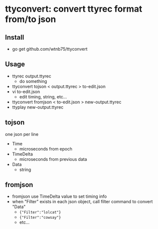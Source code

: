 # ttyconvert: convert ttyrec format from/to json

## Install

- go get github.com/wtnb75/ttyconvert

## Usage

- ttyrec output.ttyrec
  - do something
- ttyconvert tojson < output.ttyrec > to-edit.json
- vi to-edit.json
  - edit timing, string, etc...
- ttyconvert fromjson < to-edit.json > new-output.ttyrec
- ttyplay new-output.ttyrec

## tojson

one json per line

- Time
    - microseconds from epoch
- TimeDelta
    - microseconds from previous data
- Data
    - string

## fromjson

- fromjson use TimeDelta value to set timing info
- when "Filter" exists in each json object, call filter command to convert "Data"
  - `{"Filter":"lolcat"}`
  - `{"Filter":"cowsay"}`
  - etc...
